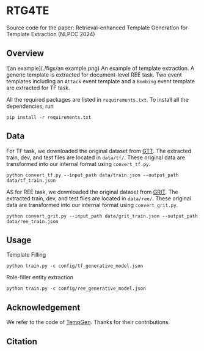 # RTG4TE
Source code for the paper: Retrieval-enhanced Template Generation for Template Extraction (NLPCC 2024)

## Overview

![an example](./figs/an example.png)
An example of template extraction. A generic template is extracted for document-level REE task. Two event templates including an `Attack` event template and a `Bombing` event template are extracted for TF task.

All the required packages are listed in `requirements.txt`. To install all the dependencies, run

```
pip install -r requirements.txt
```


## Data
For TF task, we downloaded the original dataset from [GTT](https://github.com/xinyadu/gtt). The extracted train, dev, and test files are located in `data/tf/`. 
These original data are transformed into our internal format using `convert_tf.py`.
```
python convert_tf.py --input_path data/train.json --output_path data/tf_train.json
```

AS for REE task, we downloaded the original dataset from [GRIT](https://github.com/xinyadu/grit_doc_event_entity/). The extracted train, dev, and test files are located in `data/ree/`. 
These original data are transformed into our internal format using `convert_grit.py`.

```
python convert_grit.py --input_path data/grit_train.json --output_path data/ree_train.json
```

## Usage
Template Filling
```
python train.py -c config/tf_generative_model.json
```

Role-filler entity extraction
```
python train.py -c config/ree_generative_model.json
```

## Acknowledgement

We refer to the code of [TempGen](https://github.com/PlusLabNLP/TempGen). Thanks for their contributions.
## Citation


